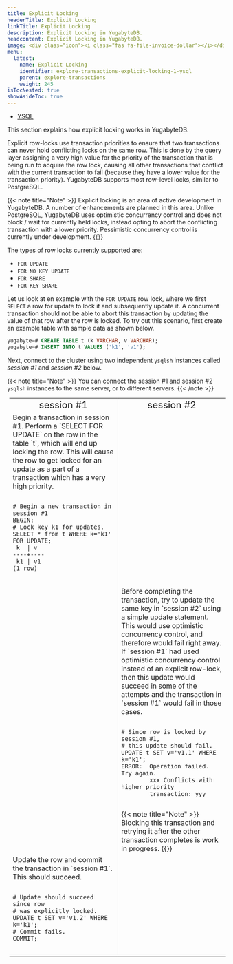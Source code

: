 ```yaml
---
title: Explicit Locking
headerTitle: Explicit Locking
linkTitle: Explicit Locking
description: Explicit Locking in YugabyteDB.
headcontent: Explicit Locking in YugabyteDB.
image: <div class="icon"><i class="fas fa-file-invoice-dollar"></i></div>
menu:
  latest:
    name: Explicit Locking
    identifier: explore-transactions-explicit-locking-1-ysql
    parent: explore-transactions
    weight: 245
isTocNested: true
showAsideToc: true
---
```


<ul class="nav nav-tabs-alt nav-tabs-yb">

  <li >
    <a href="/latest/explore/multi-region-deployments/synchronous-replication-ysql/" class="nav-link active">
      <i class="icon-postgres" aria-hidden="true"></i>
      YSQL
    </a>
  </li>

</ul>

This section explains how explicit locking works in YugabyteDB.

Explicit row-locks use transaction priorities to ensure that two transactions can never hold conflicting locks on the same row. This is done by the query layer assigning a very high value for the priority of the transaction that is being run to acquire the row lock, causing all other transactions that conflict with the current transaction to fail (because they have a lower value for the transaction priority). YugabyteDB supports most row-level locks, similar to PostgreSQL.

{{< note title="Note" >}}
Explicit locking is an area of active development in YugabyteDB. A number of enhancements are planned in this area. Unlike PostgreSQL, YugabyteDB uses optimistic concurrency control and does not block / wait for currently held locks, instead opting to abort the conflicting transaction with a lower priority. Pessimistic concurrency control is currently under development.
{{</note >}}

The types of row locks currently supported are: 
* `FOR UPDATE`
* `FOR NO KEY UPDATE`
* `FOR SHARE`
* `FOR KEY SHARE`

Let us look at en example with the `FOR UPDATE` row lock, where we first `SELECT` a row for update to lock it and subsequently update it. A concurrent transaction should not be able to abort this transaction by updating the value of that row after the row is locked. To try out this scenario, first create an example table with sample data as shown below.

```sql
yugabyte=# CREATE TABLE t (k VARCHAR, v VARCHAR);
yugabyte=# INSERT INTO t VALUES ('k1', 'v1');
```

Next, connect to the cluster using two independent `ysqlsh` instances called *session #1* and *session #2* below. 

{{< note title="Note" >}}
You can connect the session #1 and session #2 `ysqlsh` instances to the same server, or to different servers.
{{< /note >}}

<table style="margin:0 5px;">
  <tr>
   <td style="text-align:center;"><span style="font-size: 22px;">session #1</span></td>
   <td style="text-align:center; border-left:1px solid rgba(158,159,165,0.5);"><span style="font-size: 22px;">session #2</span></td>
  </tr>

  <tr>
    <td style="width:50%;">
    Begin a transaction in session #1. Perform a `SELECT FOR UPDATE` on the row in the table `t`, which will end up locking the row. This will cause the row to get locked for an update as a part of a transaction which has a very high priority.
    <pre><code style="padding: 0 10px;">
# Begin a new transaction in session #1
BEGIN;
# Lock key k1 for updates.
SELECT * from t WHERE k='k1' FOR UPDATE;
 k  | v
----+----
 k1 | v1
(1 row)
    </code></pre>
    </td>
    <td style="width:50%; border-left:1px solid rgba(158,159,165,0.5);">
    </td>
  </tr>

  <tr>
    <td style="width:50%;">
    </td>
    <td style="width:50%; border-left:1px solid rgba(158,159,165,0.5);">
    Before completing the transaction, try to update the same key in `session #2` using a simple update statement. This would use optimistic concurrency control, and therefore would fail right away. If `session #1` had used optimistic concurrency control instead of an explicit row-lock, then this update would succeed in some of the attempts and the transaction in `session #1` would fail in those cases.
    <pre><code style="padding: 0 10px;">
# Since row is locked by session #1,
# this update should fail.
UPDATE t SET v='v1.1' WHERE k='k1';
ERROR:  Operation failed. Try again. 
        xxx Conflicts with higher priority 
        transaction: yyy
    </code></pre>
{{< note title="Note" >}}
Blocking this transaction and retrying it after the other transaction completes is work in progress.
{{</note >}}
    </td>
  </tr>

  <tr>
    <td style="width:50%;">
    Update the row and commit the transaction in `session #1`. This should succeed.
    <pre><code style="padding: 0 10px;">
# Update should succeed since row
# was explicitly locked.
UPDATE t SET v='v1.2' WHERE k='k1';
# Commit fails.
COMMIT;
    </code></pre>
    </td>
    <td style="width:50%; border-left:1px solid rgba(158,159,165,0.5);">
    </td>
  </tr>

</table>







